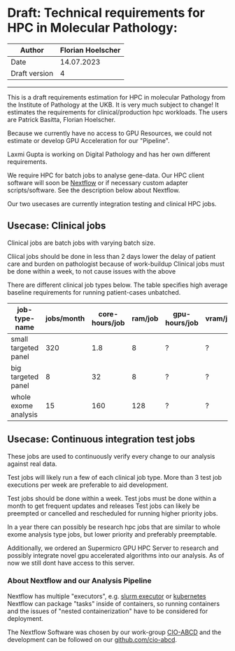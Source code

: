 # Draft: Technical requirements for HPC in Molecular Pathology:


| Author        | Florian Hoelscher   |
| ----          | ----                |
| Date          |          14.07.2023 |
| Draft version |                   4 |

----

This is a draft requirements estimation for HPC in molecular Pathology from the Institute of Pathology at the UKB.
It is very much subject to change!
It estimates the requirements for clinical/production hpc workloads.
The users are Patrick Basitta, Florian Hoelscher.

Because we currently have no access to GPU Resources, we could not estimate or develop GPU Acceleration for our "Pipeline".

Laxmi Gupta is working on Digital Pathology and has her own different requirements.

We require HPC for batch jobs to analyse gene-data.
Our HPC client software will soon be [Nextflow](https://www.nextflow.io/) or if necessary custom adapter scripts/software.
See the description below about Nextflow.

Our two usecases are currently integration testing and clinical HPC jobs.

## Usecase: Clinical jobs 

Clinical jobs are batch jobs with varying batch size.

Cliical jobs should be done in less than 2 days lower the delay of patient care and burden on pathologist because of work-buildup
Clinical jobs must be done within a week, to not cause issues with the above

There are different clinical job types below.
The table specifies high average baseline requirements for running patient-cases unbatched.

| job-type-name        | jobs/month | core-hours/job | ram/job | gpu-hours/job | vram/job | storage/job |
| ---                  | ---        | ---            | ---     | ----          | ----     | ---         |
| small targeted panel | 320        | 1.8            | 8       |             ? |        ? | 200MB       |
| big targeted panel   | 8          | 32             | 8       |             ? |        ? | 200MB       |
| whole exome analysis | 15         | 160            | 128     |             ? |        ? | 40GB        |

## Usecase: Continuous integration test jobs

These jobs are used to continuously verify every change to our analysis against real data.

Test jobs will likely run a few of each clinical job type.
More than 3 test job executions per week are preferable to aid development.

Test jobs should be done within a week.
Test jobs must be done within a month to get frequent updates and releases
Test jobs can likely be preempted or cancelled and rescheduled for running higher priority jobs.


In a year there can possibly be research hpc jobs that are similar to whole exome analysis type jobs, 
but lower priority and preferably preemptable.

Additionally, we ordered an Supermicro GPU HPC Server to research and possibly integrate novel gpu accelerated algorithms into our analysis.
As of now we still dont have access to this server.


### About Nextflow and our Analysis Pipeline
Nextflow has multiple "executors", e.g. [slurm executor](https://nextflow.io/docs/latest/executor.html?highlight=slurm#slurm) or [kubernetes](https://nextflow.io/docs/latest/kubernetes.html)
Nextflow can package "tasks" inside of containers, so running containers and the issues of "nested containerization" have to be considered for deployment.

The Nextflow Software was chosen by our work-group [CIO-ABCD](https://www.ciobonn.de/) and the development can be followed on our [github.com/cio-abcd](https://github.com/cio-abcd/variantinterpretation).
